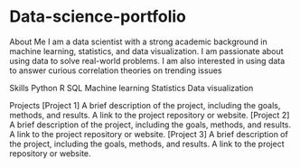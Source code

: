 # Data-science-portfolio
About Me
I am a data scientist with a strong academic background in machine learning, statistics, and data visualization. 
I am passionate about using data to solve real-world problems.  I am also interested in using data to answer curious correlation theories on trending issues

Skills
Python
R
SQL
Machine learning
Statistics
Data visualization

Projects
[Project 1]
A brief description of the project, including the goals, methods, and results.
A link to the project repository or website.
[Project 2]
A brief description of the project, including the goals, methods, and results.
A link to the project repository or website.
[Project 3]
A brief description of the project, including the goals, methods, and results.
A link to the project repository or website.
